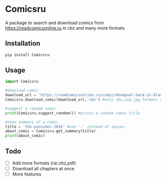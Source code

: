 # Comicsru
A package to search and download comics from https://readcomicsonline.ru in cbz and many more formats
## Installation
```sh
pip install Comicsru
```
## Usage
```py
import Comicsru

#download comic
download_url = 'https://readcomicsonline.ru/comic/deadpool-back-in-black-2016/1'
Comicsru.download_comic(download_url,'cbz') #only cbz,zip,jpg formats supported

#suggest a random comic
print(Comicsru.suggest_random()) #prints a random comic title

#show summary of a comic
title = 'the-punisher-2016' #use '-' instead of spaces
about_comic = Comicsru.get_summary(title)
print(about_comic)

```
## Todo
- [ ] Add more formats (rar,cbz,pdf)
- [ ] Download all chapters at once
- [ ] More features
